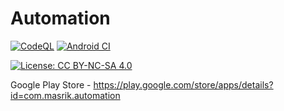 # Automation

[![CodeQL](https://github.com/Masrik-Dahir/automation/actions/workflows/codeql-analysis.yml/badge.svg)](https://github.com/Masrik-Dahir/automation/actions/workflows/codeql-analysis.yml) 
[![Android CI](https://github.com/Masrik-Dahir/automation/actions/workflows/android.yml/badge.svg)](https://github.com/Masrik-Dahir/automation/actions/workflows/android.yml)


[![License: CC BY-NC-SA 4.0](https://licensebuttons.net/l/by-nc-sa/4.0/80x15.png)](https://creativecommons.org/licenses/by-nc-sa/4.0/)

Google Play Store - https://play.google.com/store/apps/details?id=com.masrik.automation

